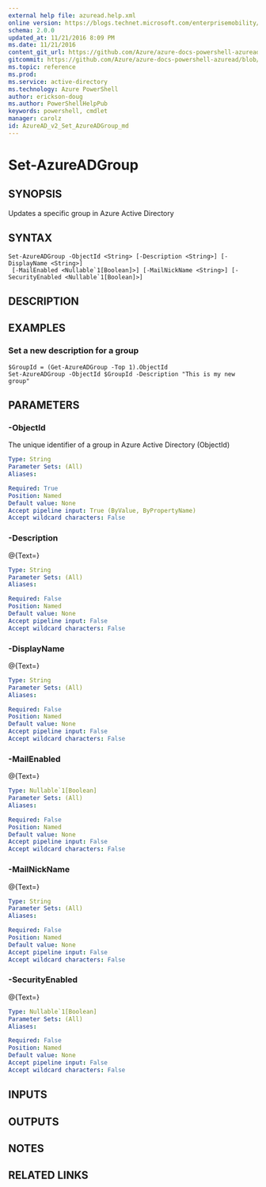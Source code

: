 ```yaml
---
external help file: azuread.help.xml
online version: https://blogs.technet.microsoft.com/enterprisemobility/2016/07/18/azuread-certificate-based-authentication-for-ios-and-android-now-in-preview/
schema: 2.0.0
updated_at: 11/21/2016 8:09 PM
ms.date: 11/21/2016
content_git_url: https://github.com/Azure/azure-docs-powershell-azuread/blob/master/Azure%20AD%20Cmdlets/AzureAD/v2/Set-AzureADGroup.md
gitcommit: https://github.com/Azure/azure-docs-powershell-azuread/blob/e79870303c4a5b18f88c61a5fe206bd45af8c480/Azure%20AD%20Cmdlets/AzureAD/v2/Set-AzureADGroup.md
ms.topic: reference
ms.prod: 
ms.service: active-directory
ms.technology: Azure PowerShell
author: erickson-doug
ms.author: PowerShellHelpPub
keywords: powershell, cmdlet
manager: carolz
id: AzureAD_v2_Set_AzureADGroup_md
---
```


# Set-AzureADGroup

## SYNOPSIS
Updates a specific group in Azure Active Directory

## SYNTAX

```
Set-AzureADGroup -ObjectId <String> [-Description <String>] [-DisplayName <String>]
 [-MailEnabled <Nullable`1[Boolean]>] [-MailNickName <String>] [-SecurityEnabled <Nullable`1[Boolean]>]
```

## DESCRIPTION

## EXAMPLES

### Set a new description for a group
```
$GroupId = (Get-AzureADGroup -Top 1).ObjectId
Set-AzureADGroup -ObjectId $GroupId -Description "This is my new group"
```

## PARAMETERS

### -ObjectId
The unique identifier of a group in Azure Active Directory (ObjectId)

```yaml
Type: String
Parameter Sets: (All)
Aliases: 

Required: True
Position: Named
Default value: None
Accept pipeline input: True (ByValue, ByPropertyName)
Accept wildcard characters: False
```

### -Description
@{Text=}

```yaml
Type: String
Parameter Sets: (All)
Aliases: 

Required: False
Position: Named
Default value: None
Accept pipeline input: False
Accept wildcard characters: False
```

### -DisplayName
@{Text=}

```yaml
Type: String
Parameter Sets: (All)
Aliases: 

Required: False
Position: Named
Default value: None
Accept pipeline input: False
Accept wildcard characters: False
```

### -MailEnabled
@{Text=}

```yaml
Type: Nullable`1[Boolean]
Parameter Sets: (All)
Aliases: 

Required: False
Position: Named
Default value: None
Accept pipeline input: False
Accept wildcard characters: False
```

### -MailNickName
@{Text=}

```yaml
Type: String
Parameter Sets: (All)
Aliases: 

Required: False
Position: Named
Default value: None
Accept pipeline input: False
Accept wildcard characters: False
```

### -SecurityEnabled
@{Text=}

```yaml
Type: Nullable`1[Boolean]
Parameter Sets: (All)
Aliases: 

Required: False
Position: Named
Default value: None
Accept pipeline input: False
Accept wildcard characters: False
```

## INPUTS

## OUTPUTS

## NOTES

## RELATED LINKS

